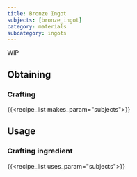 ```yaml
---
title: Bronze Ingot
subjects: [bronze_ingot]
category: materials
subcategory: ingots
---
```


WIP

Obtaining
---------

### Crafting
{{<recipe_list makes_param="subjects">}}


Usage
-----

### Crafting ingredient
{{<recipe_list uses_param="subjects">}}
